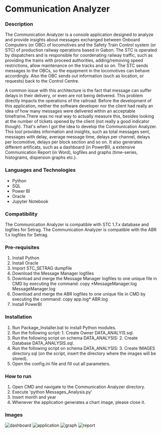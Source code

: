 # Communication Analyzer

### Description
The Communication Analyzer is a console application designed to analyze and provide insights about messages exchanged between Onboard Computers (or OBC) of locomotives and the Safety Train Control system (or STC) of production railway operations based in Gabon. The STC is operated by dispatchers and is responsible for coordenating railway traffic, such as providing the trains with proceed authorities, adding/removing speed restrictions, allow maintenance on the tracks and so on. 
The STC sends messages to the OBCs, so the equipment in the locomotives can behave accordingly. Also the OBC sends out information (such as location, or requests) back to the Control Centre. 

A common issue with this architecture is the fact that message can suffer delays in their delivery, or even are not being delivered. This problem directly impacts the operations of the railroad. Before the development of this application, neither the software developer nor the client had really an idea of how many messages were delivered within an acceptable timeframe.There was no real way to actually measure this, besides looking at the number of tickets opened by the client (not really a good indicator though). That's when I got the idea to develop the Communication Analyzer. This tool provides information and insights, such as total messages sent, messages with delay, average message time, delays per channel, delays per locomotive, delays per block section and so on. It also generates different artificats, such as a dashboard (in PowerBI), a extensive Communication Report (in Word), logfiles and graphs (time-series, histograms, dispersion graphs etc.).

### Languages and Technologies
- Python
- SQL
- Power BI
- Oracle
- Jupyter Notebook

### Compatibility
The Communication Analyzer is compatible with STC 1.7.x database and logfiles for Setrag.
The Communication Analyzer is compatible with the ABR 1.x logfiles for Setrag. 

### Pre-requisites
1. Install Python
2. Install Oracle
3. Import STC_SETRAG dumpfile
4. Download the Message Manager logfiles
5. Download and merge the Message Manager logfiles to one unique file in CMD by executing the command: copy *MessageManager.log MessageManager.log
5. Download and merge the ABR logfiles to one unique file in CMD by executing the command: copy app.log* ABR.log
6. Install PowerBI

### Installation
1. Run Package_Installer.bat to install Python modules.
2. Run the following script: 1. Create Owner DATA_ANALYIS.sql.
3. Run the following script on schema DATA_ANALYSIS: 2. Create Database DATA_ANALYSIS.sql.
4. Run the following script on schema DATA_ANALYSIS: 3. Create IMAGES directory.sql (on the script, insert the directory where the images will be stored).
5. Open the config.ini file and fill out all parameters.

### How to run
1. Open CMD and navigate to the Communication Analyzer directory.
2. Execute 'python Messages_Analysis.py'
3. Insert month and year
4. Whenever the application generates a chart image, please close it.

### Images
![dashboard](https://i.ibb.co/1Jbby1t/dashboard.png)
![application](https://i.ibb.co/N9wGbnL/application.png)
![graph](https://i.ibb.co/yYKtbPC/graphs.png)
![report](https://i.ibb.co/rx7NY5L/report.png)
